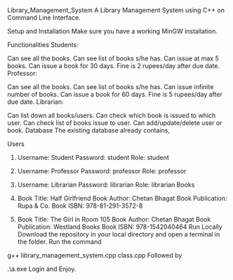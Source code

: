 Library_Management_System
A Library Management System using C++ on Command Line Interface.

Setup and Installation
Make sure you have a working MinGW installation.

Functionalities
Students:

Can see all the books.
Can see list of books s/he has.
Can issue at max 5 books.
Can issue a book for 30 days.
Fine is 2 rupees/day after due date.
Professor:

Can see all the books.
Can see list of books s/he has.
Can issue infinite number of books.
Can issue a book for 60 days.
Fine is 5 rupees/day after due date.
Librarian:

Can list down all books/users.
Can check which book is issued to which user.
Can check list of books issue to user.
Can add/update/delete user or book.
Database
The existing database already contains,

Users

  1. Username: Student
     Password: student
     Role: student
  2. Username: Professor
     Password: professor
     Role: professor
  3. Username: Librarian
     Password: librarian
     Role: librarian
Books

  1. Book Title: Half Girlfriend
     Book Author: Chetan Bhagat
     Book Publication: Rupa & Co.
     Book ISBN: 978-81-291-3572-8
  2. Book Title: The Girl in Room 105
     Book Author: Chetan Bhagat
     Book Publication: Westland Books
     Book ISBN: 978-1542040464
Run Locally
Download the repository in your local directory and open a terminal in the folder. Run the command

  g++ library_management_system.cpp class.cpp
Followed by

  .\a.exe
Login and Enjoy.
